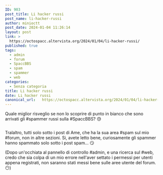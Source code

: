 ```yaml
---
ID: 903
post_title: Li hacker russi
post_name: li-hacker-russi
author: minioctt
post_date: 2024-01-04 11:26:14
layout: post
link: >
  https://octospacc.altervista.org/2024/01/04/li-hacker-russi/
published: true
tags:
  - admin
  - forum
  - SpaccBBS
  - spam
  - spammer
  - web
categories:
  - Senza categoria
title: Li hacker russi
date: Li hacker russi
canonical_url:   https://octospacc.altervista.org/2024/01/04/li-hacker-russi/
---
```

<!-- wp:paragraph -->
<p>Quale miglior risveglio se non lo scoprire di punto in bianco che sono arrivati gli #spammer russi sulla #SpaccBBS? 😓</p>
<!-- /wp:paragraph -->

<!-- wp:paragraph -->
<p></p>
<!-- /wp:paragraph -->

<!-- wp:image {"id":902,"sizeSlug":"large"} -->
<figure class="wp-block-image size-large"><img src="{{site.cdnurl}}/assets/uploads/2024/01/image_editor_output_image1065278771-17043636438085014885242932382135-704x1440.png" alt="" class="wp-image-902"/></figure>
<!-- /wp:image -->

<!-- wp:paragraph -->
<p></p>
<!-- /wp:paragraph -->

<!-- wp:paragraph -->
<p>Tralaltro, tutti solo sotto i post di Ame, che ha la sua area #spam sul mio #forum, non in altre sezioni. Si, avete letto bene, curiosamente gli spammer hanno spammato solo sotto i post spam... 😏</p>
<!-- /wp:paragraph -->

<!-- wp:paragraph -->
<p>(Dopo un'occhiata al pannello di controllo #admin, e una ricerca sul #web, credo che sia colpa di un mio errore nell'aver settato i permessi per utenti appena registrati, non saranno stati messi bene sulle aree utente del forum. 😶)</p>
<!-- /wp:paragraph -->